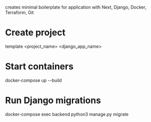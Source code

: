 creates minimal boilerplate for application with Next, Django, Docker, Terraform, Git

# Create project
template <project_name> <django_app_name>

# Start containers
docker-compose up --build

# Run Django migrations
docker-compose exec backend python3 manage.py migrate

